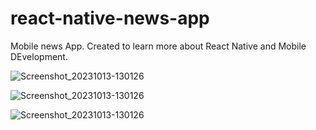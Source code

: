 # react-native-news-app

Mobile news App. Created to learn more about React Native and Mobile DEvelopment.

![Screenshot_20231013-130126](https://github.com/vezhdelit/react-native-news-app/assets/57722783/e73e1ffe-c60f-4f03-822d-a9ce8a108fdd)

![Screenshot_20231013-130126](https://github.com/vezhdelit/react-native-news-app/assets/57722783/a5d0a758-ad64-4966-a516-958644c28313)

![Screenshot_20231013-130126](https://github.com/vezhdelit/react-native-news-app/assets/57722783/24afdcab-fd41-4e11-9800-c5998db328e8)
